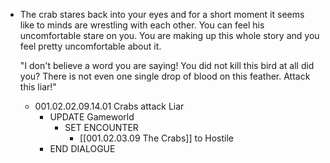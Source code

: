 - The crab stares back into your eyes and for a short moment it seems like to minds are wrestling with each other. You can feel his uncomfortable stare on you. You are making up this whole story and you feel pretty uncomfortable about it.
  
  "I don't believe a word you are saying! You did not kill this bird at all did you? There is not even one single drop of blood on this feather. Attack this liar!"
	- 001.02.02.09.14.01 Crabs attack Liar
		- UPDATE Gameworld
			- SET ENCOUNTER
				- [[001.02.03.09 The Crabs]] to Hostile
		- END DIALOGUE